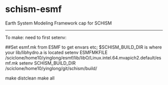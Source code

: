 # schism-esmf
Earth System Modeling Framework cap for SCHISM

-------------------------------------------------------
To make:
need to first setenv:

##Set esmf.mk from ESMF to get envars etc; $SCHISM_BUILD_DIR is where your lib/libhydro.a is located
setenv ESMFMKFILE /sciclone/home10/yinglong/esmf/lib/libO/Linux.intel.64.mvapich2.default/esmf.mk
setenv SCHISM_BUILD_DIR /sciclone/home10/yinglong/git/schism/build/

make distclean
make all

